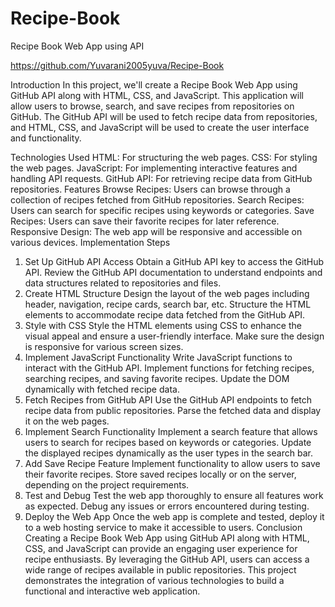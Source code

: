 # Recipe-Book

Recipe Book Web App using  API

https://github.com/Yuvarani2005yuva/Recipe-Book

Introduction
In this project, we'll create a Recipe Book Web App using GitHub API along with HTML, CSS, and JavaScript. This application will allow users to browse, search, and save recipes from repositories on GitHub. The GitHub API will be used to fetch recipe data from repositories, and HTML, CSS, and JavaScript will be used to create the user interface and functionality.

Technologies Used
HTML: For structuring the web pages.
CSS: For styling the web pages.
JavaScript: For implementing interactive features and handling API requests.
GitHub API: For retrieving recipe data from GitHub repositories.
Features
Browse Recipes: Users can browse through a collection of recipes fetched from GitHub repositories.
Search Recipes: Users can search for specific recipes using keywords or categories.
Save Recipes: Users can save their favorite recipes for later reference.
Responsive Design: The web app will be responsive and accessible on various devices.
Implementation Steps
1. Set Up GitHub API Access
Obtain a GitHub API key to access the GitHub API.
Review the GitHub API documentation to understand endpoints and data structures related to repositories and files.
2. Create HTML Structure
Design the layout of the web pages including header, navigation, recipe cards, search bar, etc.
Structure the HTML elements to accommodate recipe data fetched from the GitHub API.
3. Style with CSS
Style the HTML elements using CSS to enhance the visual appeal and ensure a user-friendly interface.
Make sure the design is responsive for various screen sizes.
4. Implement JavaScript Functionality
Write JavaScript functions to interact with the GitHub API.
Implement functions for fetching recipes, searching recipes, and saving favorite recipes.
Update the DOM dynamically with fetched recipe data.
5. Fetch Recipes from GitHub API
Use the GitHub API endpoints to fetch recipe data from public repositories.
Parse the fetched data and display it on the web pages.
6. Implement Search Functionality
Implement a search feature that allows users to search for recipes based on keywords or categories.
Update the displayed recipes dynamically as the user types in the search bar.
7. Add Save Recipe Feature
Implement functionality to allow users to save their favorite recipes.
Store saved recipes locally or on the server, depending on the project requirements.
8. Test and Debug
Test the web app thoroughly to ensure all features work as expected.
Debug any issues or errors encountered during testing.
9. Deploy the Web App
Once the web app is complete and tested, deploy it to a web hosting service to make it accessible to users.
Conclusion
Creating a Recipe Book Web App using GitHub API along with HTML, CSS, and JavaScript can provide an engaging user experience for recipe enthusiasts. By leveraging the GitHub API, users can access a wide range of recipes available in public repositories. This project demonstrates the integration of various technologies to build a functional and interactive web application.



